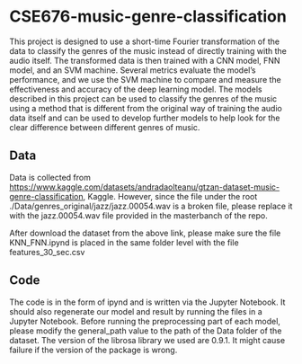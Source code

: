 # CSE676-music-genre-classification


This project is designed to use a short-time Fourier transformation of the data to classify the genres of the music instead of directly training with the audio itself. The transformed data is then trained with a CNN model, FNN model, and an SVM machine. Several metrics evaluate the model’s performance, and we use the SVM machine to compare and measure the effectiveness and accuracy of the deep learning model. The models described in this project can be used to classify the genres of the music using a method that is different from the original way of training the audio data itself and can be used to develop further models to help look for the clear difference between different genres of music. 


## Data
Data is collected from https://www.kaggle.com/datasets/andradaolteanu/gtzan-dataset-music-genre-classification, Kaggle. However, since the file under the root ./Data/genres_original/jazz/jazz.00054.wav is a broken file, please replace it with the jazz.00054.wav file provided in the masterbanch of the repo.

After download the dataset from the above link, please make sure the file KNN_FNN.ipynd is placed in the same folder level with the file features_30_sec.csv

## Code
The code is in the form of ipynd and is written via the Jupyter Notebook. It should also regenerate our model and result by running the files in a Jupyter Notebook. Before running the preprocessing part of each model, please modify the general_path value to the path of the Data folder of the dataset. The version of the librosa library we used are 0.9.1. It might cause failure if the version of the package is wrong. 
